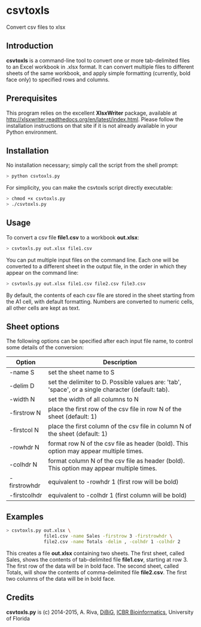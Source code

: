 csvtoxls
========

Convert csv files to xlsx

## Introduction
**csvtoxls** is a command-line tool to convert one or more tab-delimited files to
an Excel workbook in .xlsx format. It can convert multiple files to different sheets
of the same workbook, and apply simple formatting (currently, bold face only) to 
specified rows and columns.

## Prerequisites
This program relies on the excellent **XlsxWriter** package, available at 
http://xlsxwriter.readthedocs.org/en/latest/index.html. Please follow the 
installation instructions on that site if it is not already available in your
Python environment.

## Installation
No installation necessary; simply call the script from the shell prompt:

```bash
> python csvtoxls.py
```

For simplicity, you can make the csvtoxls script directly executable:

```bash
> chmod +x csvtoxls.py
> ./csvtoxls.py
```

## Usage
To convert a csv file **file1.csv** to a workbook **out.xlsx**:

```bash
> csvtoxls.py out.xlsx file1.csv
```

You can put multiple input files on the command line. Each one will be 
converted to a different sheet in the output file, in the order in which
they appear on the command line:

```bash
> csvtoxls.py out.xlsx file1.csv file2.csv file3.csv
```

By default, the contents of each csv file are stored in the sheet starting
from the A1 cell, with default formatting. Numbers are converted to numeric 
cells, all other cells are kept as text.

## Sheet options

The following options can be specified after each input file name, to control
some details of the conversion:

Option       | Description
-------------|------------
-name S      | set the sheet name to S
-delim D     | set the delimiter to D. Possible values are: 'tab', 'space', or a single character (default: tab).
-width N     | set the width of all columns to N
-firstrow N  | place the first row of the csv file in row N of the sheet (default: 1)
-firstcol N  | place the first column of the csv file in column N of the sheet (default: 1)
-rowhdr N    | format row N of the csv file as header (bold). This option may appear multiple times.
-colhdr N    | format column N of the csv file as header (bold). This option may appear multiple times.
-firstrowhdr | equivalent to -rowhdr 1 (first row will be bold)
-firstcolhdr | equivalent to -colhdr 1 (first column will be bold)

## Examples

```bash
> csvtoxls.py out.xlsx \
              file1.csv -name Sales -firstrow 3 -firstrowhdr \
              file2.csv -name Totals -delim , -colhdr 1 -colhdr 2
```

This creates a file **out.xlsx** containing two sheets. The first sheet, called Sales, shows the contents of 
tab-delimited file **file1.csv**, starting at row 3. The first row of the data will be in bold face. The 
second sheet, called Totals, will show the contents of comma-delimited file **file2.csv**. The first two columns of the data will be in bold face.

## Credits
**csvtoxls.py** is (c) 2014-2015, A. Riva, <A href='http://dibig.biotech.ufl.edu'>DiBiG</A>, <A href='http://biotech.ufl.edu/'>ICBR Bioinformatics</A>, University of Florida
